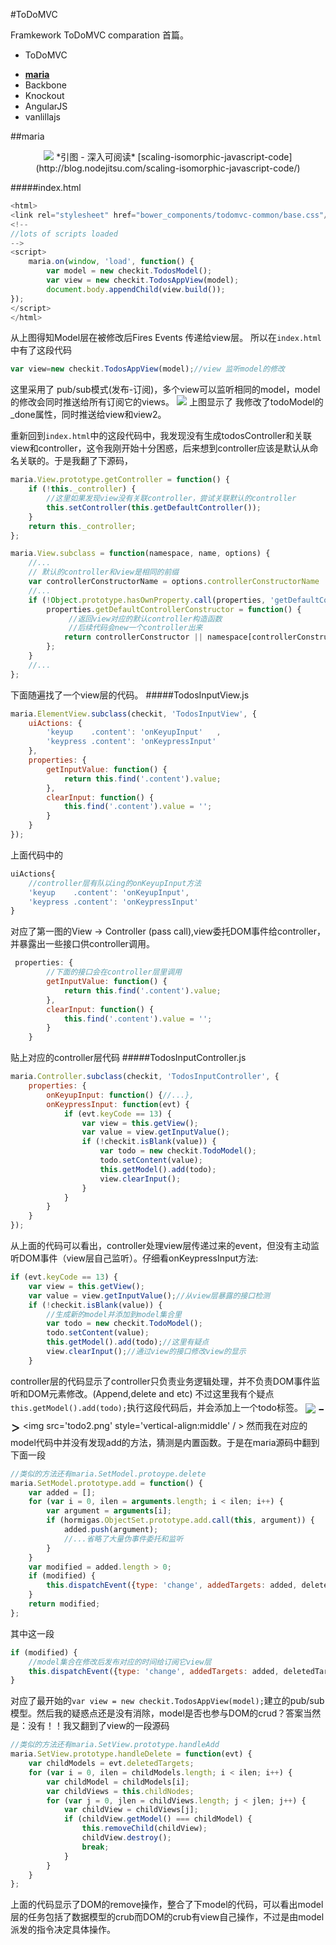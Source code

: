 #ToDoMVC

Framkework ToDoMVC comparation 首篇。
+ ToDoMVC
 -  <u><strong>maria</strong></u>
 -  Backbone
 -  Knockout
 -  AngularJS
 -  vanlillajs

##maria
<div style='text-align:center'>
<img src='mvc.png'/>
*引图 - 深入可阅读*
[scaling-isomorphic-javascript-code](http://blog.nodejitsu.com/scaling-isomorphic-javascript-code/)

</div>

#####index.html
```js
<html>
<link rel="stylesheet" href="bower_components/todomvc-common/base.css"/>
<!--
//lots of scripts loaded
-->
<script>
	maria.on(window, 'load', function() {
    	var model = new checkit.TodosModel();
    	var view = new checkit.TodosAppView(model);
    	document.body.appendChild(view.build());
});
</script>
</html>
```
从上图得知Model层在被修改后Fires Events 传递给view层。 
所以在`index.html`中有了这段代码
```js 
var view=new checkit.TodosAppView(model);//view 监听model的修改
```
这里采用了 pub/sub模式(发布-订阅)，多个view可以监听相同的model，model的修改会同时推送给所有订阅它的views。
<img src='view-model.png'/>
上图显示了 我修改了todoModel的_done属性，同时推送给view和view2。

重新回到`index.html`中的这段代码中，我发现没有生成todosController和关联view和controller，这令我刚开始十分困惑，后来想到controller应该是默认从命名关联的。于是我翻了下源码，
```js
maria.View.prototype.getController = function() {
    if (!this._controller) {
    	//这里如果发现view没有关联controller，尝试关联默认的controller
        this.setController(this.getDefaultController());
    }
    return this._controller;
};

maria.View.subclass = function(namespace, name, options) {
	//...
    // 默认的controller和view是相同的前缀
    var controllerConstructorName = options.controllerConstructorName || name.replace(/(View|)$/, 'Controller');
    //...
    if (!Object.prototype.hasOwnProperty.call(properties, 'getDefaultControllerConstructor')) {
        properties.getDefaultControllerConstructor = function() {
             //返回view对应的默认controller构造函数
             //后续代码会new一个controller出来
            return controllerConstructor || namespace[controllerConstructorName];
        };
    }
    //...
};
```
下面随遍找了一个view层的代码。
#####TodosInputView.js
```js
maria.ElementView.subclass(checkit, 'TodosInputView', {
    uiActions: {
        'keyup    .content': 'onKeyupInput'   ,
        'keypress .content': 'onKeypressInput'
    },
    properties: {
        getInputValue: function() {
            return this.find('.content').value;
        },
        clearInput: function() {
            this.find('.content').value = '';
        }
    }
});
```
上面代码中的
```js
uiActions{
	//controller层有队以ing的onKeyupInput方法
	'keyup    .content': 'onKeyupInput',
	'keypress .content': 'onKeypressInput'
}
```
对应了第一图的View -> Controller (pass call),view委托DOM事件给controller，并暴露出一些接口供controller调用。 
```js
 properties: {
 		//下面的接口会在controller层里调用
        getInputValue: function() {
            return this.find('.content').value;
        },
        clearInput: function() {
            this.find('.content').value = '';
        }
    }
```
贴上对应的controller层代码
#####TodosInputController.js
```js
maria.Controller.subclass(checkit, 'TodosInputController', {
    properties: {
        onKeyupInput: function() {//...},
        onKeypressInput: function(evt) {
            if (evt.keyCode == 13) {
                var view = this.getView();
                var value = view.getInputValue();
                if (!checkit.isBlank(value)) {
                    var todo = new checkit.TodoModel();
                    todo.setContent(value);
                    this.getModel().add(todo);
                    view.clearInput();
                }
            }
        }
    }
});
```
从上面的代码可以看出，controller处理view层传递过来的event，但没有主动监听DOM事件（view层自己监听）。仔细看onKeypressInput方法:
```js
if (evt.keyCode == 13) {
	var view = this.getView();
	var value = view.getInputValue();//从view层暴露的接口检测
	if (!checkit.isBlank(value)) {
    	//生成新的model并添加到model集合里
		var todo = new checkit.TodoModel();
		todo.setContent(value);
		this.getModel().add(todo);//这里有疑点
		view.clearInput();//通过view的接口修改view的显示
    }
```
controller层的代码显示了controller只负责业务逻辑处理，并不负责DOM事件监听和DOM元素修改。(Append,delete and etc)
不过这里我有个疑点`this.getModel().add(todo);`执行这段代码后，并会添加上一个todo标签。
<img src='todo1.png' style='vertical-align:middle'/> <span style='vertical-align:middle;font-size:24px'>-></span> <img src='todo2.png' style='vertical-align:middle' / >
然而我在对应的model代码中并没有发现add的方法，猜测是内置函数。于是在maria源码中翻到下面一段
```js
//类似的方法还有maria.SetModel.protoype.delete
maria.SetModel.prototype.add = function() {
    var added = [];
    for (var i = 0, ilen = arguments.length; i < ilen; i++) {
        var argument = arguments[i];
        if (hormigas.ObjectSet.prototype.add.call(this, argument)) {
            added.push(argument);
            //...省略了大量伪事件委托和监听
        }
    }
    var modified = added.length > 0;
    if (modified) {
        this.dispatchEvent({type: 'change', addedTargets: added, deletedTargets[]});
    }
    return modified;
};
```
其中这一段
```js
if (modified) {
	//model集合在修改后发布对应的时间给订阅它view层
	this.dispatchEvent({type: 'change', addedTargets: added, deletedTargets[]});
}
```
对应了最开始的`var view = new checkit.TodosAppView(model);`建立的pub/sub模型。然后我的疑惑点还是没有消除，model是否也参与DOM的crud？答案当然是：没有！！我又翻到了view的一段源码
```js
//类似的方法还有maria.SetView.prototype.handleAdd
maria.SetView.prototype.handleDelete = function(evt) {
    var childModels = evt.deletedTargets;
    for (var i = 0, ilen = childModels.length; i < ilen; i++) {
        var childModel = childModels[i];
        var childViews = this.childNodes;
        for (var j = 0, jlen = childViews.length; j < jlen; j++) {
            var childView = childViews[j];
            if (childView.getModel() === childModel) {
                this.removeChild(childView);
                childView.destroy();
                break;
            }
        }
    }
};
```
上面的代码显示了DOM的remove操作，整合了下model的代码，可以看出model层的任务包括了数据模型的crub而DOM的crub有view自己操作，不过是由model派发的指令决定具体操作。

